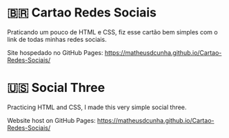 #  🇧🇷  Cartao Redes Sociais 

Praticando um pouco de HTML e CSS, fiz esse cartão bem simples com o link de todas minhas redes sociais.

Site hospedado no GitHub Pages:
https://matheusdcunha.github.io/Cartao-Redes-Sociais/

# 🇺🇸 Social Three

Practicing HTML and CSS, I made this very simple social three.

Website host on GitHub Pages:
https://matheusdcunha.github.io/Cartao-Redes-Sociais/

